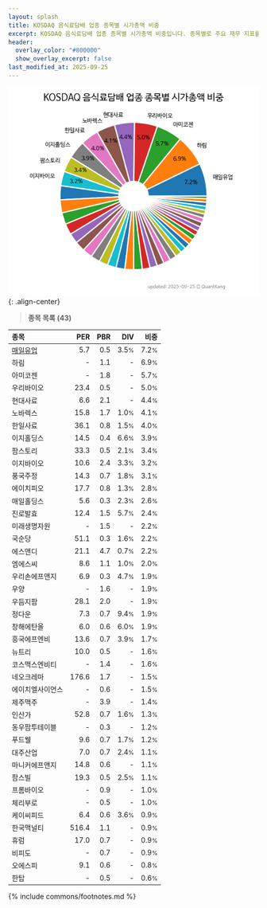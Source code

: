 ```yaml
---
layout: splash
title: KOSDAQ 음식료담배 업종 종목별 시가총액 비중
excerpt: KOSDAQ 음식료담배 업종 종목별 시가총액 비중입니다. 종목별로 주요 재무 지표를 함께 표시합니다.
header:
  overlay_color: "#800000"
  show_overlay_excerpt: false
last_modified_at: 2025-09-25
---
```



![KOSDAQ 음식료담배 업종 종목별 시가총액 비중](/stats/sector/images/kosdaq_업종_음식료담배_종목.png){: .align-center}


> **종목 목록 (43)**<a id="list"></a>

| **종목** | **PER** | **PBR** | **DIV** | **비중** |
| :------- | ------: | ------: | ------: | -------: |
| [매일유업](/267980/) | 5.7 | 0.5 | 3.5<small>%</small> | 7.2<small>%</small> |
| 하림 | - | 1.1 | - | 6.9<small>%</small> |
| 아미코젠 | - | 1.8 | - | 5.7<small>%</small> |
| 우리바이오 | 23.4 | 0.5 | - | 5.0<small>%</small> |
| 현대사료 | 6.6 | 2.1 | - | 4.4<small>%</small> |
| 노바렉스 | 15.8 | 1.7 | 1.0<small>%</small> | 4.1<small>%</small> |
| 한일사료 | 36.1 | 0.8 | 1.5<small>%</small> | 4.0<small>%</small> |
| 이지홀딩스 | 14.5 | 0.4 | 6.6<small>%</small> | 3.9<small>%</small> |
| 팜스토리 | 33.3 | 0.5 | 2.1<small>%</small> | 3.4<small>%</small> |
| 이지바이오 | 10.6 | 2.4 | 3.3<small>%</small> | 3.2<small>%</small> |
| 풍국주정 | 14.3 | 0.7 | 1.8<small>%</small> | 3.1<small>%</small> |
| 에이치피오 | 17.7 | 0.8 | 1.3<small>%</small> | 2.8<small>%</small> |
| 매일홀딩스 | 5.6 | 0.3 | 2.3<small>%</small> | 2.6<small>%</small> |
| 진로발효 | 12.4 | 1.5 | 5.7<small>%</small> | 2.4<small>%</small> |
| 미래생명자원 | - | 1.5 | - | 2.2<small>%</small> |
| 국순당 | 51.1 | 0.3 | 1.6<small>%</small> | 2.2<small>%</small> |
| 에스앤디 | 21.1 | 4.7 | 0.7<small>%</small> | 2.2<small>%</small> |
| 엠에스씨 | 8.6 | 1.1 | 1.0<small>%</small> | 2.0<small>%</small> |
| 우리손에프앤지 | 6.9 | 0.3 | 4.7<small>%</small> | 1.9<small>%</small> |
| 우양 | - | 1.6 | - | 1.9<small>%</small> |
| 우듬지팜 | 28.1 | 2.0 | - | 1.9<small>%</small> |
| 정다운 | 7.3 | 0.7 | 9.4<small>%</small> | 1.9<small>%</small> |
| 창해에탄올 | 6.0 | 0.6 | 6.0<small>%</small> | 1.9<small>%</small> |
| 흥국에프엔비 | 13.6 | 0.7 | 3.9<small>%</small> | 1.7<small>%</small> |
| 뉴트리 | 10.0 | 0.5 | - | 1.6<small>%</small> |
| 코스맥스엔비티 | - | 1.4 | - | 1.6<small>%</small> |
| 네오크레마 | 176.6 | 1.7 | - | 1.5<small>%</small> |
| 에이치엘사이언스 | - | 0.6 | - | 1.5<small>%</small> |
| 제주맥주 | - | 3.9 | - | 1.4<small>%</small> |
| 인산가 | 52.8 | 0.7 | 1.6<small>%</small> | 1.3<small>%</small> |
| 동우팜투테이블 | - | 0.3 | - | 1.2<small>%</small> |
| 푸드웰 | 9.6 | 0.7 | 1.7<small>%</small> | 1.2<small>%</small> |
| 대주산업 | 7.0 | 0.7 | 2.4<small>%</small> | 1.1<small>%</small> |
| 마니커에프앤지 | 14.8 | 0.6 | - | 1.1<small>%</small> |
| 팜스빌 | 19.3 | 0.5 | 2.5<small>%</small> | 1.1<small>%</small> |
| 프롬바이오 | - | 0.9 | - | 1.0<small>%</small> |
| 체리부로 | - | 0.5 | - | 1.0<small>%</small> |
| 케이씨피드 | 6.4 | 0.6 | 3.6<small>%</small> | 0.9<small>%</small> |
| 한국맥널티 | 516.4 | 1.1 | - | 0.9<small>%</small> |
| 휴럼 | 17.0 | 0.7 | - | 0.9<small>%</small> |
| 비피도 | - | 0.7 | - | 0.9<small>%</small> |
| 오에스피 | 9.1 | 0.6 | - | 0.8<small>%</small> |
| 한탑 | - | 0.5 | - | 0.6<small>%</small> |

{% include commons/footnotes.md %}